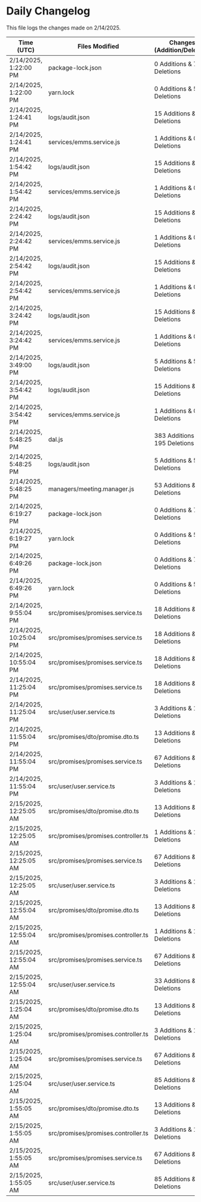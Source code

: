 # Daily Changelog

This file logs the changes made on 2/14/2025.

| Time (UTC)             | Files Modified                    | Changes (Addition/Deletion) |
|------------------------|-----------------------------------|-----------------------------|
| 2/14/2025, 1:22:00 PM | package-lock.json | 0 Additions & 7 Deletions |
| 2/14/2025, 1:22:00 PM | yarn.lock | 0 Additions & 5 Deletions |
| 2/14/2025, 1:24:41 PM | logs/audit.json | 15 Additions & 15 Deletions|
| 2/14/2025, 1:24:41 PM | services/emms.service.js | 1 Additions & 0 Deletions|
| 2/14/2025, 1:54:42 PM | logs/audit.json | 15 Additions & 15 Deletions|
| 2/14/2025, 1:54:42 PM | services/emms.service.js | 1 Additions & 0 Deletions|
| 2/14/2025, 2:24:42 PM | logs/audit.json | 15 Additions & 15 Deletions|
| 2/14/2025, 2:24:42 PM | services/emms.service.js | 1 Additions & 0 Deletions|
| 2/14/2025, 2:54:42 PM | logs/audit.json | 15 Additions & 15 Deletions|
| 2/14/2025, 2:54:42 PM | services/emms.service.js | 1 Additions & 0 Deletions|
| 2/14/2025, 3:24:42 PM | logs/audit.json | 15 Additions & 15 Deletions|
| 2/14/2025, 3:24:42 PM | services/emms.service.js | 1 Additions & 0 Deletions|
| 2/14/2025, 3:49:00 PM | logs/audit.json | 5 Additions & 5 Deletions|
| 2/14/2025, 3:54:42 PM | logs/audit.json | 15 Additions & 15 Deletions|
| 2/14/2025, 3:54:42 PM | services/emms.service.js | 1 Additions & 0 Deletions|
| 2/14/2025, 5:48:25 PM | dal.js | 383 Additions & 195 Deletions|
| 2/14/2025, 5:48:25 PM | logs/audit.json | 5 Additions & 5 Deletions|
| 2/14/2025, 5:48:25 PM | managers/meeting.manager.js | 53 Additions & 52 Deletions|
| 2/14/2025, 6:19:27 PM | package-lock.json | 0 Additions & 7 Deletions|
| 2/14/2025, 6:19:27 PM | yarn.lock | 0 Additions & 5 Deletions|
| 2/14/2025, 6:49:26 PM | package-lock.json | 0 Additions & 7 Deletions|
| 2/14/2025, 6:49:26 PM | yarn.lock | 0 Additions & 5 Deletions|
| 2/14/2025, 9:55:04 PM | src/promises/promises.service.ts | 18 Additions & 3 Deletions|
| 2/14/2025, 10:25:04 PM | src/promises/promises.service.ts | 18 Additions & 3 Deletions|
| 2/14/2025, 10:55:04 PM | src/promises/promises.service.ts | 18 Additions & 3 Deletions|
| 2/14/2025, 11:25:04 PM | src/promises/promises.service.ts | 18 Additions & 3 Deletions|
| 2/14/2025, 11:25:04 PM | src/user/user.service.ts | 3 Additions & 1 Deletions|
| 2/14/2025, 11:55:04 PM | src/promises/dto/promise.dto.ts | 13 Additions & 0 Deletions|
| 2/14/2025, 11:55:04 PM | src/promises/promises.service.ts | 67 Additions & 4 Deletions|
| 2/14/2025, 11:55:04 PM | src/user/user.service.ts | 3 Additions & 1 Deletions|
| 2/15/2025, 12:25:05 AM | src/promises/dto/promise.dto.ts | 13 Additions & 0 Deletions|
| 2/15/2025, 12:25:05 AM | src/promises/promises.controller.ts | 1 Additions & 1 Deletions|
| 2/15/2025, 12:25:05 AM | src/promises/promises.service.ts | 67 Additions & 4 Deletions|
| 2/15/2025, 12:25:05 AM | src/user/user.service.ts | 3 Additions & 1 Deletions|
| 2/15/2025, 12:55:04 AM | src/promises/dto/promise.dto.ts | 13 Additions & 0 Deletions|
| 2/15/2025, 12:55:04 AM | src/promises/promises.controller.ts | 1 Additions & 1 Deletions|
| 2/15/2025, 12:55:04 AM | src/promises/promises.service.ts | 67 Additions & 4 Deletions|
| 2/15/2025, 12:55:04 AM | src/user/user.service.ts | 33 Additions & 23 Deletions|
| 2/15/2025, 1:25:04 AM | src/promises/dto/promise.dto.ts | 13 Additions & 0 Deletions|
| 2/15/2025, 1:25:04 AM | src/promises/promises.controller.ts | 3 Additions & 1 Deletions|
| 2/15/2025, 1:25:04 AM | src/promises/promises.service.ts | 67 Additions & 4 Deletions|
| 2/15/2025, 1:25:04 AM | src/user/user.service.ts | 85 Additions & 56 Deletions|
| 2/15/2025, 1:55:05 AM | src/promises/dto/promise.dto.ts | 13 Additions & 0 Deletions|
| 2/15/2025, 1:55:05 AM | src/promises/promises.controller.ts | 3 Additions & 1 Deletions|
| 2/15/2025, 1:55:05 AM | src/promises/promises.service.ts | 67 Additions & 4 Deletions|
| 2/15/2025, 1:55:05 AM | src/user/user.service.ts | 85 Additions & 56 Deletions|
